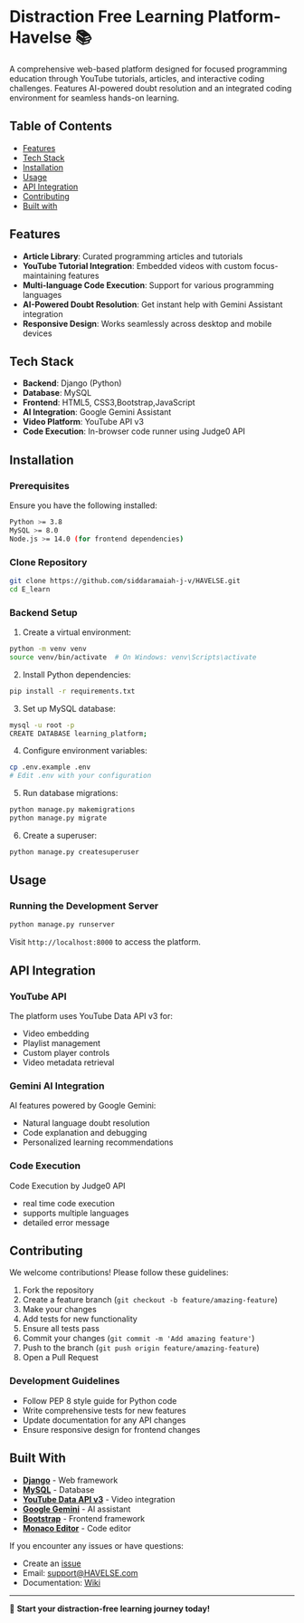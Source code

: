 # Distraction Free Learning Platform-Havelse 📚 

A comprehensive web-based platform designed for focused programming education through YouTube tutorials, articles, and interactive coding challenges. Features AI-powered doubt resolution and an integrated coding environment for seamless hands-on learning.

## Table of Contents

- [Features](#features)
- [Tech Stack](#tech-stack)
- [Installation](#installation)
- [Usage](#usage)
- [API Integration](#api-integration)
- [Contributing](#contributing)
- [Built with](#built-with)

## Features

- **Article Library**: Curated programming articles and tutorials
- **YouTube Tutorial Integration**: Embedded videos with custom focus-maintaining features
- **Multi-language Code Execution**: Support for various programming languages
- **AI-Powered Doubt Resolution**: Get instant help with Gemini Assistant integration
- **Responsive Design**: Works seamlessly across desktop and mobile devices

## Tech Stack

- **Backend**: Django (Python)
- **Database**: MySQL
- **Frontend**: HTML5, CSS3,Bootstrap,JavaScript
- **AI Integration**: Google Gemini Assistant
- **Video Platform**: YouTube API v3
- **Code Execution**: In-browser code runner using Judge0 API

## Installation

### Prerequisites

Ensure you have the following installed:

```bash
Python >= 3.8
MySQL >= 8.0
Node.js >= 14.0 (for frontend dependencies)
```

### Clone Repository

```bash
git clone https://github.com/siddaramaiah-j-v/HAVELSE.git
cd E_learn
```

### Backend Setup

1. Create a virtual environment:
```bash
python -m venv venv
source venv/bin/activate  # On Windows: venv\Scripts\activate
```

2. Install Python dependencies:
```bash
pip install -r requirements.txt
```

3. Set up MySQL database:
```bash
mysql -u root -p
CREATE DATABASE learning_platform;
```

4. Configure environment variables:
```bash
cp .env.example .env
# Edit .env with your configuration
```

5. Run database migrations:
```bash
python manage.py makemigrations
python manage.py migrate
```

6. Create a superuser:
```bash
python manage.py createsuperuser
```


## Usage

### Running the Development Server

```bash
python manage.py runserver
```

Visit `http://localhost:8000` to access the platform.

## API Integration

### YouTube API

The platform uses YouTube Data API v3 for:
- Video embedding
- Playlist management
- Custom player controls
- Video metadata retrieval

### Gemini AI Integration

AI features powered by Google Gemini:
- Natural language doubt resolution
- Code explanation and debugging
- Personalized learning recommendations

### Code Execution

Code Execution by Judge0 API
- real time code execution
- supports multiple languages
- detailed error message

## Contributing

We welcome contributions! Please follow these guidelines:

1. Fork the repository
2. Create a feature branch (`git checkout -b feature/amazing-feature`)
3. Make your changes
4. Add tests for new functionality
5. Ensure all tests pass
6. Commit your changes (`git commit -m 'Add amazing feature'`)
7. Push to the branch (`git push origin feature/amazing-feature`)
8. Open a Pull Request

### Development Guidelines

- Follow PEP 8 style guide for Python code
- Write comprehensive tests for new features
- Update documentation for any API changes
- Ensure responsive design for frontend changes

## Built With

- **[Django](https://djangoproject.com/)** - Web framework
- **[MySQL](https://mysql.com/)** - Database
- **[YouTube Data API v3](https://developers.google.com/youtube/v3)** - Video integration
- **[Google Gemini](https://ai.google.dev/)** - AI assistant
- **[Bootstrap](https://getbootstrap.com/)** - Frontend framework
- **[Monaco Editor](https://microsoft.github.io/monaco-editor/)** - Code editor


If you encounter any issues or have questions:

- Create an [issue](https://github.com/siddaramaiah-j-v/HAVELSE/issues)
- Email: support@HAVELSE.com
- Documentation: [Wiki](https://github.com/siddaramaiah-j-v/HAVELSE/wiki)

---

🚀 **Start your distraction-free learning journey today!**
